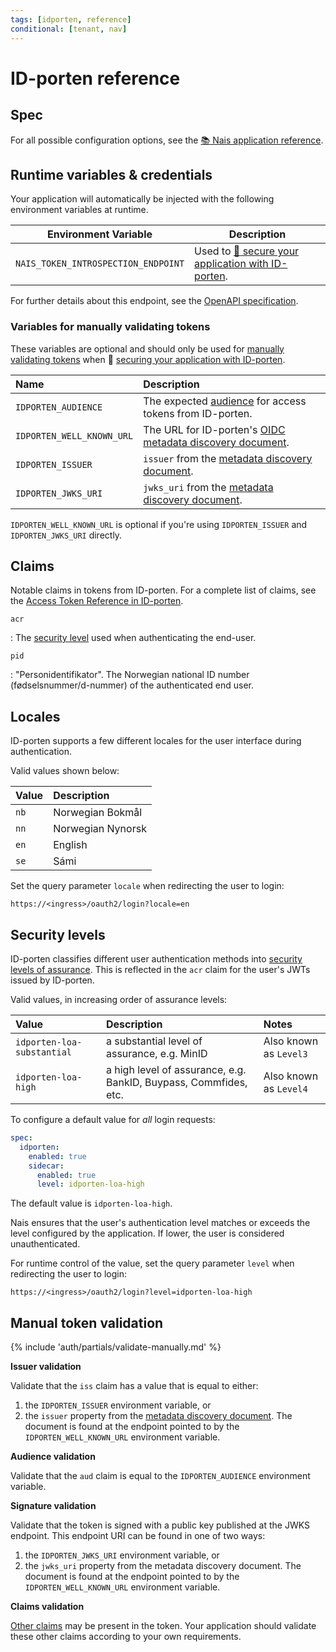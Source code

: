 ```yaml
---
tags: [idporten, reference]
conditional: [tenant, nav]
---
```


# ID-porten reference

## Spec

For all possible configuration options, see the [:books: Nais application reference](../../../workloads/application/reference/application-spec.md#idporten).

## Runtime variables & credentials

Your application will automatically be injected with the following environment variables at runtime.

| Environment Variable                | Description                                                                  |
|-------------------------------------|------------------------------------------------------------------------------|
| `NAIS_TOKEN_INTROSPECTION_ENDPOINT` | Used to [:dart: secure your application with ID-porten](../how-to/login.md). |

For further details about this endpoint, see the [OpenAPI specification](../../reference/README.md#openapi-specification).

### Variables for manually validating tokens

These variables are optional and should only be used for [manually validating tokens](#manual-token-validation) when :dart: [securing your application with ID-porten](../how-to/login.md).

| Name                      | Description                                                                                                                |
|:--------------------------|:---------------------------------------------------------------------------------------------------------------------------|
| `IDPORTEN_AUDIENCE`       | The expected [audience](../../explanations/README.md#token-validation) for access tokens from ID-porten.                   |
| `IDPORTEN_WELL_KNOWN_URL` | The URL for ID-porten's [OIDC metadata discovery document](../../explanations/README.md#well-known-url-metadata-document). |
| `IDPORTEN_ISSUER`         | `issuer` from the [metadata discovery document](../../explanations/README.md#issuer).                                      |
| `IDPORTEN_JWKS_URI`       | `jwks_uri` from the [metadata discovery document](../../explanations/README.md#jwks-endpoint-public-keys).                 |

`IDPORTEN_WELL_KNOWN_URL` is optional if you're using `IDPORTEN_ISSUER` and `IDPORTEN_JWKS_URI` directly.

## Claims

Notable claims in tokens from ID-porten.
For a complete list of claims, see the [Access Token Reference in ID-porten](https://docs.digdir.no/docs/idporten/oidc/oidc_protocol_access_token#by-value--self-contained-access-token).

`acr`

:   The [security level](#security-levels) used when authenticating the end-user.

`pid`

:   "Personidentifikator". The Norwegian national ID number (fødselsnummer/d-nummer) of the authenticated end user.

## Locales

ID-porten supports a few different locales for the user interface during authentication.

Valid values shown below:

| Value | Description       |
|:------|:------------------|
| `nb`  | Norwegian Bokmål  |
| `nn`  | Norwegian Nynorsk |
| `en`  | English           |
| `se`  | Sámi              |

Set the query parameter `locale` when redirecting the user to login:

```
https://<ingress>/oauth2/login?locale=en
```

## Security levels

ID-porten classifies different user authentication methods into [security levels of assurance](https://docs.digdir.no/docs/idporten/oidc/oidc_protocol_id_token#acr-values).
This is reflected in the `acr` claim for the user's JWTs issued by ID-porten.

Valid values, in increasing order of assurance levels:

| Value                      | Description                                                      | Notes                  |
|:---------------------------|:-----------------------------------------------------------------|:-----------------------|
| `idporten-loa-substantial` | a substantial level of assurance, e.g. MinID                     | Also known as `Level3` |
| `idporten-loa-high`        | a high level of assurance, e.g. BankID, Buypass, Commfides, etc. | Also known as `Level4` |

To configure a default value for _all_ login requests:

```yaml title="app.yaml" hl_lines="6"
spec:
  idporten:
    enabled: true
    sidecar:
      enabled: true
      level: idporten-loa-high
```

The default value is `idporten-loa-high`.

Nais ensures that the user's authentication level matches or exceeds the level configured by the application.
If lower, the user is considered unauthenticated.

For runtime control of the value, set the query parameter `level` when redirecting the user to login:

```
https://<ingress>/oauth2/login?level=idporten-loa-high
```

## Manual token validation

{% include 'auth/partials/validate-manually.md' %}

**Issuer validation**

Validate that the `iss` claim has a value that is equal to either:

1. the `IDPORTEN_ISSUER` environment variable, or
2. the `issuer` property from the [metadata discovery document](../../explanations/README.md#well-known-url-metadata-document).
   The document is found at the endpoint pointed to by the `IDPORTEN_WELL_KNOWN_URL` environment variable.

**Audience validation**

Validate that the `aud` claim is equal to the `IDPORTEN_AUDIENCE` environment variable.

**Signature validation**

Validate that the token is signed with a public key published at the JWKS endpoint.
This endpoint URI can be found in one of two ways:

1. the `IDPORTEN_JWKS_URI` environment variable, or
2. the `jwks_uri` property from the metadata discovery document.
   The document is found at the endpoint pointed to by the `IDPORTEN_WELL_KNOWN_URL` environment variable.

**Claims validation**

[Other claims](#claims) may be present in the token.
Your application should validate these other claims according to your own requirements.
